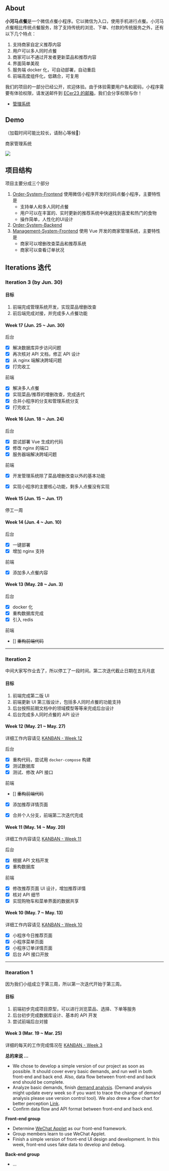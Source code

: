 ## About

**小河马点餐**是一个微信点餐小程序。它以微信为入口，使用手机进行点餐。小河马点餐相比传统点餐服务，除了支持传统的浏览、下单、付款的传统服务之外，还有以下几个特点：

1. 支持商家自定义推荐内容
2. 用户可以多人同时点餐
3. 商家可以不通过开发者更新菜品和推荐内容
4. 界面简单美观
5. 服务端 docker 化，可自动部署，自动重启
6. 前端高度组件化，低耦合，可复用

我们的项目的一部分已经公开，欢迎体验。由于体验需要用户名和密码，小程序需要有体验权限，请发送邮件到 [ECer23 的邮箱](370095872@qq.com)，我们会分享权限与你！

- [管理系统](http://111.230.31.38:8080/)

## Demo

（加载时间可能比较长，请耐心等候🙂）

商家管理系统

![](http://ww1.sinaimg.cn/large/005JCcFJgy1fstj4zhufvg30yf0g8kjq.gif)

## 项目结构

项目主要分成三个部分

1. [Order-System-Frontend](https://github.com/rookies-sysu/Order-System-Frontend) 使用微信小程序开发的扫码点餐小程序，主要特性是
    - 支持单人和多人同时点餐
    - 用户可以在丰富的、实时更新的推荐系统中快速找到喜爱和热门的食物
    - 操作简单，人性化的UI设计
2. [Order-System-Backend](https://github.com/rookies-sysu/Order-System-Backend) 
3. [Management-System-Frontend](https://github.com/rookies-sysu/Management-System-Frontend) 使用 Vue 开发的商家管理系统，主要特性是
    - 商家可以增删改查菜品和推荐系统
    - 商家可以查看订单状况

## Iterations 迭代

### Iteration 3 (by Jun. 30)

#### 目标

1. 前端完成管理系统开发，实现菜品增删改查
2. 前后端完成对接，并完成多人点餐功能

#### Week 17 (Jun. 25 ~ Jun. 30)

后台

- [x] 解决数据库异步访问问题
- [x] 再次核对 API 文档，修正 API 设计
- [x] 从 nginx 端解决跨域问题
- [x] 打完收工

前端

- [x] 解决多人点餐
- [x] 实现菜品/推荐的增删改查，完成迭代
- [x] 合并小程序的分支和管理系统分支
- [x] 打完收工

#### Week 16 (Jun. 18 ~ Jun. 24)

后台

- [x] 尝试部署 Vue 生成的代码
- [x] 修改 nginx 的端口
- [x] 服务器端解决跨域问题

前端

- [x] 开发管理系统除了菜品增删改查以外的基本功能
- [x] 实现小程序的主要核心功能，剩多人点餐没有实现



#### Week 15 (Jun. 15 ~ Jun. 17)

停工一周

#### Week 14 (Jun. 4 ~ Jun. 10)

后台

- [x] 一键部署
- [x] 增加 nginx 支持

前端

- [x] 添加多人点餐内容

#### Week 13 (May. 28 ~ Jun. 3)

后台

- [x] docker 化
- [x] 重构数据库完成
- [x] 引入 redis

前端

- [] ~~重构前端代码~~

---

### Iteration 2

中间大家写作业去了，所以停工了一段时间。第二次迭代截止日期在五月月底

#### 目标

1. 前端完成第二版 UI
2. 前端更新 UI 第三版设计，包括多人同时点餐的功能支持
3. 后台按照前期文档中的领域模型等等来完成后台设计
4. 后台完成多人同时点餐的 API 设计

#### Week 12 (May. 21 ~ May. 27)

详细工作内容请见 [KANBAN - Week 12](https://github.com/orgs/rookies-sysu/projects/8)

后台

- [x] 重构代码，尝试用 `docker-compose` 构建
- [x] 测试数据库
- [x] 测试、修改 API 接口

前端

- [] ~~重构前端代码~~
- [x] 添加推荐详情页面
- [x] 合并个人分支，前端第二次迭代完成


#### Week 11 (May. 14 ~ May. 20)

详细工作内容请见 [KANBAN - Week 11](https://github.com/orgs/rookies-sysu/projects/7)

后台

- [x] 根据 API 文档开发
- [x] 重构数据库

前端

- [x] 修改推荐页面 UI 设计，增加推荐详情
- [x] 核对 API 细节
- [x] 实现购物车和菜单界面的数据共享

#### Week 10 (May. 7 ~ May. 13)

详细工作内容请见 [KANBAN - Week 10](https://github.com/orgs/rookies-sysu/projects/6)

- [x] 小程序今日推荐页面
- [x] 小程序菜单页面
- [x] 小程序订单详情页面
- [x] 后台 API 接口开放

---

### Itearation 1

因为我们小组成立于第三周，所以第一次迭代开始于第三周。

#### 目标

1. 前端初步完成项目原型，可以进行浏览菜品、选择、下单等服务
2. 后台初步完成数据库设计、基本的 API 开发
3. 尝试前端后台对接

#### Week 3 (Mar. 19 ~ Mar. 25)

详细的每天的工作完成情况在 [KANBAN - Week 3](https://github.com/orgs/rookies-sysu/projects/1)

**总的来说 ...**
- We chose to develop a simple version of our project as soon as possible. It should cover every basic demands, and run well in both front-end and back end. Also, data flow between front-end and back end should be complete.
- Analyze basic demands, finish [demand analysis](). (Demand analysis might update every week so if you want to trace the change of demand analysis please use version control tool). We also drew a flow chart for better perception [Link]().
- Confirm data flow and API format between front-end and back end.

**Front-end group**
- Determine [WeChat Applet](https://mp.weixin.qq.com/debug/wxadoc/introduction/index.html?t=2018323) as our front-end framework.
- Group members learn to use WeChat Applet.
- Finish a simple version of front-end UI design and development. In this week, front-end uses fake data to develop and debug.

**Back-end group**
- ... 

 
